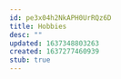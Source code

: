 ```yaml
---
id: pe3x04h2NkAPH0UrRQz6D
title: Hobbies
desc: ""
updated: 1637348803263
created: 1637277460939
stub: true
---
```

